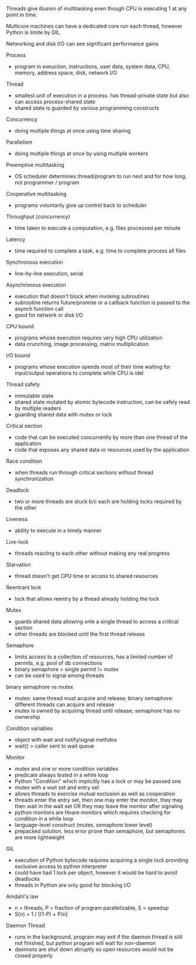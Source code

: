 Threads give illusion of multitasking even though CPU is 
executing 1 at any point in time.

Multicore machines can have a dedicated core run each thread, however
 Python is limite by GIL.

Networking and disk I/O can see significant performance gains

Process
- program in exeuction, instructions, user data, system data, CPU, memory, address space, disk, network I/O

Thread
- smallest unit of execution in a process. has thread-private state but also can access process-shared state
- shared state is guarded by various programming constructs

Concurrency
- doing multiple things at once using time sharing

Parallelism
- doing multiple things at once by using multiple workers

Preemptive multitasking
- OS scheduler determines thread/program to run next and for how long, not programmer / program

Cooperative multitasking
- programs voluntarily give up control back to scheduler

Throughput (concurrency)
- time taken to execute a computation, e.g. files processed per minute

Latency
- time required to complete a task, e.g. time to complete process all files

Synchronous execution
- line-by-line execution, serial

Asynchronous execution
- execution that doesn't block when invoking subroutines
- subroutine returns future/promise or a callback function is passed to the asynch function call
- good for network or disk I/O

CPU bound
- programs whose execution requires very high CPU utilization
- data crunching, image processing, matrix multiplication

I/O bound
- programs whose execution spends most of their time waiting for input/output operations to complete while CPU is idel

Thread safety
- immutable state
- shared state mutated by atomic bytecode instruction, can be safely read by multiple readers
- guarding shared data with mutex or lock

Critical section
- code that can be executed concurrently by more than one thread of the application
- code that exposes any shared data or resources used by the application

Race condition
- when threads run through critical sections without thread synchronization

Deadlock
- two or more threads are stuck b/c each are holding locks required by the other

Liveness
- ability to execute in a timely manner

Live-lock
- threads reacting to each other without making any real progress

Starvation
- thread doesn't get CPU time or access to shared resources

Reentrant lock
- lock that allows reentry by a thread already holding the lock

Mutex
- guards shared data allowing onle a single thread to access a critical section
- other threads are blocked until the first thread release

Semaphore
- limits access to a collection of resources, has a limited number of permits, e.g. pool of db connections
- binary semaphore = single permit != mutex
- can be used to signal among threads

binary semaphore vs mutex
- mutex: same thread must acquire and release; binary semaphore: different threads can acquire and release
- mutex is owned by acquiring thread until release; semaphore has no ownership

Condition variables
- object with wait and notify/signal methdos
- wait() > caller sent to wait queue

Monitor
- mutex and one or more condition variables
- predicate always tested in a while loop
- Python "Condition" which implicitly has a lock or may be passed one
- mutex with a wait set and entry set
- allows threads to exercise mutual exclusion as well as cooperation 
- threads enter the entry set, then one may enter the monitor, they may then wait in the wait set OR
they may leave the monitor after signaling
- python monitors are Hoare monitors which requires checking for condition in a while loop
- language-level construct (mutex, semaphore lower level)
- prepacked solution, less error prone than semaphore, but semaphores are more lightweight

GIL
- execution of Python bytecode requires acquiring a single lock providing exclusive access to python interpreter
- could have had 1 lock per object, however it would be hard to avoid deadlocks
- threads in Python are only good for blocking I/O

Amdahl's law
- n = threads, P = fraction of program parallelizable, S = speedup
- S(n) = 1 / [(1-P) + P/n]

Daemon Thread
- runs in the background, program may exit if the daemon thread is still not finished, but python program
will wait for non-daemon
- daemons are shut down abruptly so open resources would not be closed properly
